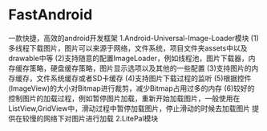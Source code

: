 # FastAndroid
一款快捷，高效的android开发框架
1.Android-Universal-Image-Loader模块
    (1)多线程下载图片，图片可以来源于网络，文件系统，项目文件夹assets中以及drawable中等
    (2)支持随意的配置ImageLoader，例如线程池，图片下载器，内存缓存策略，硬盘缓存策略，图片显示选项以及其他的一些配置
    (3)支持图片的内存缓存，文件系统缓存或者SD卡缓存
    (4)支持图片下载过程的监听
    (5)根据控件(ImageView)的大小对Bitmap进行裁剪，减少Bitmap占用过多的内存
    (6)较好的控制图片的加载过程，例如暂停图片加载，重新开始加载图片，一般使用在ListView,GridView中，滑动过程中暂停加载图片，停止滑动的时候去加载图片
        提供在较慢的网络下对图片进行加载
2.LitePal模块

